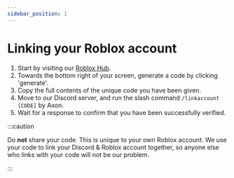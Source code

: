 ```yaml
---
sidebar_position: 1
---
```


# Linking your Roblox account
1. Start by visiting our [Roblox Hub](https://www.roblox.com/games/13188104119).
2. Towards the bottom right of your screen, generate a code by clicking 'generate'.
3. Copy the full contents of the unique code you have been given.
4. Move to our Discord server, and run the slash command `/linkaccount [CODE]` by Axon.
5. Wait for a response to confirm that you have been successfully verified.

:::caution

Do **not** share your code. This is unique to your own Roblox account. We use your code to link your Discord & Roblox account together, so anyone else who links with your code will not be our problem.

:::
